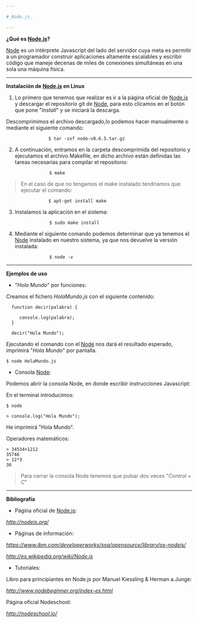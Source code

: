 ```yaml
---

#_Node.js_

---
```


[Node.js]:(http://nodejs.org/)

**¿Qué es [Node.js]?**

[Node]:(https://www.ibm.com/developerworks/ssa/opensource/library/os-nodejs/)

[Node] es un intérprete Javascript del lado del servidor cuya meta es permitir a un programador construir aplicaciones altamente escalables y escribir código que maneje decenas de miles de conexiones simultáneas en una sola una máquina física.

---

**Instalación de [Node.js] en Linux**

1. Lo primero que tenemos que realizar es ir a la página oficial de [Node.js] y descargar el repositorio git de [Node], para esto clicamos en el botón que pone "*Install*" y se iniciará la descarga.

Descomprimimos el archivo descargado,lo podemos hacer manualmente o mediante el siguiente comando:

                    $ tar -zxf node-v0.6.5.tar.gz
       
2. A continuación, entramos en la carpeta descomprimida del repositorio y ejecutamos el archivo Makefile, en dicho archivo están definidas las tareas necesarias para compilar el repositorio:


                    $ make
       
    
>En el caso de que no tengamos el make instalado tendriamos que ejecutar el comando:



                    $ apt-get install make
       
3. Instalamos la aplicación en el sistema:


                    $ sudo make install
       
4. Mediante el siguiente comando podemos determinar que ya tenemos el [Node] instalado en nuestro sistema, ya que nos devuelve la versión instalada:


                    $ node -v

---

**Ejemplos de uso**

* "*Hola Mundo*" por funciones:

Creamos el fichero _HolaMundo.js_ con el siguiente contenido:

      function decir(palabra) {
        
         console.log(palabra);   
      }
      
      decir("Hola Mundo");
      
Ejecutando el comando con el [Node] nos dará el resultado esperado, imprimirá "_Hola Mundo_" por pantalla.

    $ node HolaMundo.js
      
* Consola [Node]:

Podemos abrir la consola Node, en donde escribir  instrucciones Javascript:

En el terminal introducimos:
    
    $ node

    > console.log("Hola Mundo");
    
He imprimirá "Hola Mundo".
    
Operadores matemáticos:
    
    > 34534+1212
    35746
    > 12*3
    36
    
    
  >Para cerrar la consola Node tenemos que pulsar dos veces "_Control + C_"

---

**Bibliografía**

* Página oficial de [Node.js]: 

_http://nodejs.org/_
      
* Páginas de información: 

_https://www.ibm.com/developerworks/ssa/opensource/library/os-nodejs/_

_http://es.wikipedia.org/wiki/Node.js_
      
* Tutoriales:

Libro para principiantes en Node.js por  Manuel Kiessling & Herman a.Junge:

_http://www.nodebeginner.org/index-es.html_
 
Página oficial Nodeschool:
 
_http://nodeschool.io/_